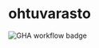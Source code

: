 # ohtuvarasto

![GHA workflow badge](https://github.com/Regularmute/ohtuvarasto/workflows/CI/badge.svg)
